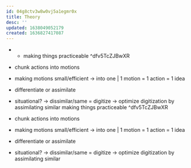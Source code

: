 ```yaml
---
id: 04g8ctv3w8w0vj5a1egmr0x
title: Theory
desc: ''
updated: 1638049052179
created: 1636827417087
---
```


- - making things practiceable ^dfv5TcZJBwXR
- chunk actions into motions
- making motions small/efficient -> into one | 1 motion = 1 action = 1 idea

- differentiate or assimilate
- situational? -> dissimilar/same
= digitize
-> optimize digitization by assimilating similar
making things practiceable ^dfv5TcZJBwXR
- chunk actions into motions
- making motions small/efficient -> into one | 1 motion = 1 action = 1 idea

- differentiate or assimilate
- situational? -> dissimilar/same
= digitize
-> optimize digitization by assimilating similar
